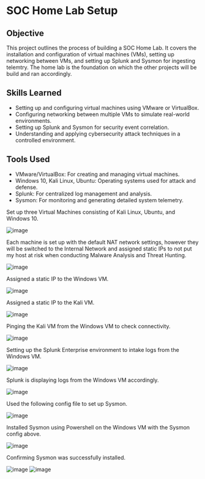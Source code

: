 # SOC Home Lab Setup

## Objective

This project outlines the process of building a SOC Home Lab. It covers the installation and configuration of virtual machines (VMs), setting up networking between VMs, and setting up Splunk and Sysmon for ingesting telemtry. The home lab is the foundation on which the other projects will be build and ran accordingly.

## Skills Learned

- Setting up and configuring virtual machines using VMware or VirtualBox.
- Configuring networking between multiple VMs to simulate real-world environments.
- Setting up Splunk and Sysmon for security event correlation.
- Understanding and applying cybersecurity attack techniques in a controlled environment.

## Tools Used

- VMware/VirtualBox: For creating and managing virtual machines.
- Windows 10, Kali Linux, Ubuntu: Operating systems used for attack and defense.
- Splunk: For centralized log management and analysis.
- Sysmon: For monitoring and generating detailed system telemetry.

Set up three Virtual Machines consisting of Kali Linux, Ubuntu, and Windows 10.

![image](https://github.com/user-attachments/assets/08835c28-8a1c-4f20-8572-f64a509fb51e)

Each machine is set up with the default NAT network settings, however they will be switched to the Internal Network and assigned static IPs to not put my host at risk when conducting Malware Analysis and Threat Hunting.

![image](https://github.com/user-attachments/assets/5b1fd014-4dda-4e98-91a4-727860b6518b)

Assigned a static IP to the Windows VM.

![image](https://github.com/user-attachments/assets/8ca81762-cdd5-461f-8369-eb6455bdc00e)

Assigned a static IP to the Kali VM.

![image](https://github.com/user-attachments/assets/e9e416e1-3cba-4f3d-a0e3-5cd46246191e)

Pinging the Kali VM from the Windows VM to check connectivity.

![image](https://github.com/user-attachments/assets/f48dfb1b-4047-4c6d-aa07-98d2da8c3cf4)


Setting up the Splunk Enterprise environment to intake logs from the Windows VM.

![image](https://github.com/user-attachments/assets/29d2a3e9-6bc8-4b62-aeb7-d22d7527e7e0)

Splunk is displaying logs from the Windows VM accordingly.

![image](https://github.com/user-attachments/assets/0db1cb81-58b6-4def-9d7d-c50c68da1b8f)

Used the following config file to set up Sysmon.

![image](https://github.com/user-attachments/assets/957cd6cc-be5c-4f65-a811-ecda2db08a3c)

Installed Sysmon using Powershell on the Windows VM with the Sysmon config above.

![image](https://github.com/user-attachments/assets/d8ead9f1-22c2-440c-a8a8-aaa96bff391a)

Confirming Sysmon was successfully installed.

![image](https://github.com/user-attachments/assets/82397391-b51a-4b2d-bf4f-4700f1202735)
![image](https://github.com/user-attachments/assets/de61a67b-ad5d-4ebc-a91e-2fdfdcc32413)








